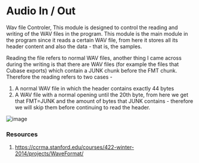 # Audio In / Out
Wav file Controler, This module is designed to control the reading and writing of the WAV files in the program.
This module is the main module in the program since it reads a certain WAV file, from here it stores all its header content and also the data - that is, the samples.

Reading the file refers to normal WAV files, another thing I came across during the writing is that there are WAV files (for example the files that Cubase exports) which contain a JUNK chunk before the FMT chunk. Therefore the reading refers to two cases -
1. A normal WAV file in which the header contains exactly 44 bytes
2. A WAV file with a normal opening until the 20th byte, from here we get that FMT=JUNK and the amount of bytes that JUNK contains - therefore we will skip them before continuing to read the header.

![image](https://github.com/SappirBo/Audio-Processor/assets/92790326/1091550a-e051-4b07-9df5-45ebddf5e210)

### Resources
1. https://ccrma.stanford.edu/courses/422-winter-2014/projects/WaveFormat/
